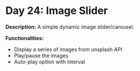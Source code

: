 # Day 24: Image Slider

**Description:** A simple dynamic image slider/carousel.

**Functionalities:**

- Display a series of images from unsplash API
- Play/pause the images
- Auto-play option with interval
